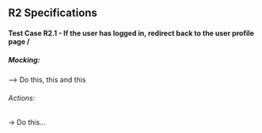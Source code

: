 ## R2 Specifications

#### Test Case R2.1  - If the user has logged in, redirect back to the user profile page /
##### Mocking: 
--> Do this, this and this
###### Actions:
-> Do this...
